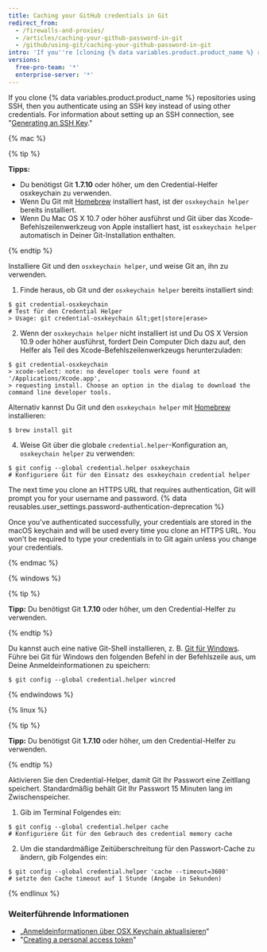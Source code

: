 ```yaml
---
title: Caching your GitHub credentials in Git
redirect_from:
  - /firewalls-and-proxies/
  - /articles/caching-your-github-password-in-git
  - /github/using-git/caching-your-github-password-in-git
intro: 'If you''re [cloning {% data variables.product.product_name %} repositories using HTTPS](/github/using-git/which-remote-url-should-i-use), you can use a credential helper to tell Git to remember your credentials.'
versions:
  free-pro-team: '*'
  enterprise-server: '*'
---
```


If you clone {% data variables.product.product_name %} repositories using SSH, then you authenticate using an SSH key instead of using other credentials. For information about setting up an SSH connection, see "[Generating an SSH Key](/articles/generating-an-ssh-key)."

{% mac %}

{% tip %}

**Tipps:**

- Du benötigst Git **1.7.10** oder höher, um den Credential-Helfer osxkeychain zu verwenden.
- Wenn Du Git mit [Homebrew](http://brew.sh/) installiert hast, ist der `osxkeychain helper` bereits installiert.
- Wenn Du Mac OS X 10.7 oder höher ausführst und Git über das Xcode-Befehlszeilenwerkzeug von Apple installiert hast, ist `osxkeychain helper` automatisch in Deiner Git-Installation enthalten.

{% endtip %}

Installiere Git und den `osxkeychain helper`, und weise Git an, ihn zu verwenden.

1. Finde heraus, ob Git und der `osxkeychain helper` bereits installiert sind:
  ```shell
  $ git credential-osxkeychain
  # Test für den Credential Helper
  > Usage: git credential-osxkeychain &lt;get|store|erase>
  ```
2. Wenn der `osxkeychain helper` nicht installiert ist und Du OS X Version 10.9 oder höher ausführst, fordert Dein Computer Dich dazu auf, den Helfer als Teil des Xcode-Befehlszeilenwerkzeugs herunterzuladen:
  ```shell
  $ git credential-osxkeychain
  > xcode-select: note: no developer tools were found at '/Applications/Xcode.app',
  > requesting install. Choose an option in the dialog to download the command line developer tools.
  ```

 Alternativ kannst Du Git und den `osxkeychain helper` mit [Homebrew](http://brew.sh/) installieren:
  ```shell
  $ brew install git
  ```

4. Weise Git über die globale `credential.helper`-Konfiguration an, `osxkeychain helper` zu verwenden:
  ```shell
  $ git config --global credential.helper osxkeychain
  # Konfiguriere Git für den Einsatz des osxkeychain credential helper
  ```

The next time you clone an HTTPS URL that requires authentication, Git will prompt you for your username and password. {% data reusables.user_settings.password-authentication-deprecation %}

Once you've authenticated successfully, your credentials are stored in the macOS keychain and will be used every time you clone an HTTPS URL. You won't be required to type your credentials in to Git again unless you change your credentials.

{% endmac %}

{% windows %}

{% tip %}

**Tipp:** Du benötigst Git **1.7.10** oder höher, um den Credential-Helfer zu verwenden.

{% endtip %}

Du kannst auch eine native Git-Shell installieren, z. B. [Git für Windows](https://git-for-windows.github.io/). Führe bei Git für Windows den folgenden Befehl in der Befehlszeile aus, um Deine Anmeldeinformationen zu speichern:

```shell
$ git config --global credential.helper wincred
```

{% endwindows %}

{% linux %}

{% tip %}

**Tipp:** Du benötigst Git **1.7.10** oder höher, um den Credential-Helfer zu verwenden.

{% endtip %}

Aktivieren Sie den Credential-Helper, damit Git Ihr Passwort eine Zeitllang speichert. Standardmäßig behält Git Ihr Passwort 15 Minuten lang im Zwischenspeicher.

1. Gib im Terminal Folgendes ein:
  ```shell
  $ git config --global credential.helper cache
  # Konfiguriere Git für den Gebrauch des credential memory cache
  ```
2. Um die standardmäßige Zeitüberschreitung für den Passwort-Cache zu ändern, gib Folgendes ein:
  ```shell
  $ git config --global credential.helper 'cache --timeout=3600'
  # setzte den Cache timeout auf 1 Stunde (Angabe in Sekunden)
  ```

{% endlinux %}

### Weiterführende Informationen

- „[Anmeldeinformationen über OSX Keychain aktualisieren](/articles/updating-credentials-from-the-osx-keychain/)“
- "[Creating a personal access token](/github/authenticating-to-github/creating-a-personal-access-token)"
